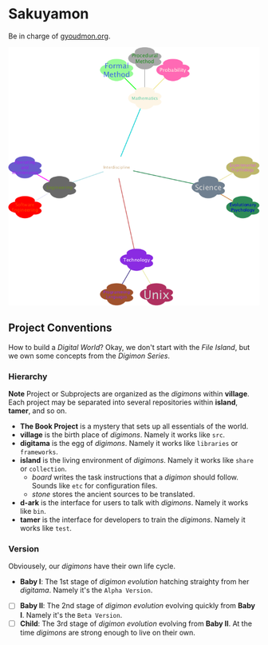 # Sakuyamon

Be in charge of [gyoudmon.org](http://gyoudmon.org). <p align="center">
<img src="/island/stone/brainstorm.png" /> </p>

## Project Conventions

How to build a _Digital World_? Okay, we don't start with the _File
Island_, but we own some concepts from the _Digimon Series_.

### Hierarchy

**Note** Project or Subprojects are organized as the _digimons_ within
**village**. Each project may be separated into several repositories
within **island**, **tamer**, and so on.
* **The Book Project** is a mystery that sets up all essentials of the
  world.
* **village** is the birth place of _digimons_. Namely it works like
  `src`.
* **digitama** is the egg of _digimons_. Namely it works like
  `libraries` or `frameworks`.
* **island** is the living environment of _digimons_. Namely it works
  like `share` or `collection`.
  - _board_ writes the task instructions that a _digimon_ should
  follow. Sounds like `etc` for configuration files.
  - _stone_ stores the ancient sources to be translated.
* **d-ark** is the interface for users to talk with _digimons_. Namely
  it works like `bin`.
* **tamer** is the interface for developers to train the _digimons_.
  Namely it works like `test`.

### Version

Obviousely, our _digimons_ have their own life cycle.
* **Baby I**: The 1st stage of _digimon evolution_ hatching straighty
  from her _digitama_. Namely it's the `Alpha Version`.
* [ ] **Baby II**: The 2nd stage of _digimon evolution_ evolving quickly
  from **Baby I**. Namely it's the `Beta Version`.
* [ ] **Child**: The 3rd stage of _digimon evolution_ evolving from
  **Baby II**. At the time _digimons_ are strong enough to live on their
  own.

